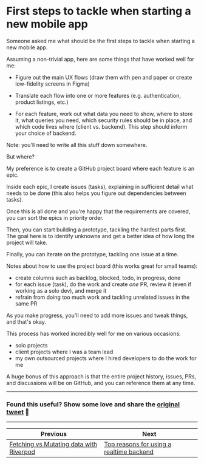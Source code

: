 # First steps to tackle when starting a new mobile app

Someone asked me what should be the first steps to tackle when starting a new mobile app.

Assuming a non-trivial app, here are some things that have worked well for me:

- Figure out the main UX flows (draw them with pen and paper or create low-fidelity screens in Figma)

- Translate each flow into one or more features (e.g. authentication, product listings, etc.)

- For each feature, work out what data you need to show, where to store it, what queries you need, which security rules should be in place, and which code lives where (client vs. backend). This step should inform your choice of backend.

Note: you'll need to write all this stuff down somewhere.

But where?

My preference is to create a GitHub project board where each feature is an epic.

Inside each epic, I create issues (tasks), explaining in sufficient detail what needs to be done (this also helps you figure out dependencies between tasks).

Once this is all done and you're happy that the requirements are covered, you can sort the epics in priority order.

Then, you can start building a prototype, tackling the hardest parts first. The goal here is to identify unknowns and get a better idea of how long the project will take.

Finally, you can iterate on the prototype, tackling one issue at a time.

Notes about how to use the project board (this works great for small teams):

- create columns such as backlog, blocked, todo, in progress, done
- for each issue (task), do the work and create *one* PR, review it (even if working as a solo dev), and merge it
- refrain from doing too much work and tackling unrelated issues in the same PR

As you make progress, you'll need to add more issues and tweak things, and that's okay.

This process has worked incredibly well for me on various occasions:
- solo projects
- client projects where I was a team lead
- my own outsourced projects where I hired developers to do the work for me

A huge bonus of this approach is that the entire project history, issues, PRs, and discussions will be on GitHub, and you can reference them at any time.

---

### Found this useful? Show some love and share the [original tweet](https://twitter.com/biz84/status/1706730796243939717) 🙏

---

| Previous | Next |
| -------- | ---- |
| [Fetching vs Mutating data with Riverpod](../0121-riverpod-fetch-vs-mutate-data/index.md) | [Top reasons for using a realtime backend](../0123-user-realtime-backend/index.md) |
